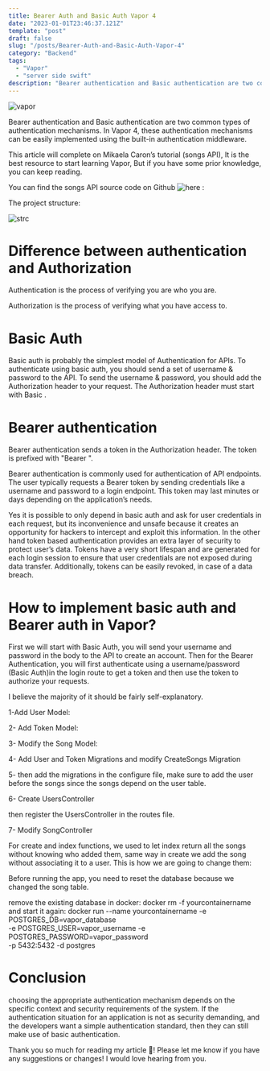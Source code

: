 ```yaml
---
title: Bearer Auth and Basic Auth Vapor 4
date: "2023-01-01T23:46:37.121Z"
template: "post"
draft: false
slug: "/posts/Bearer-Auth-and-Basic-Auth-Vapor-4"
category: "Backend"
tags:
  - "Vapor"
  - "server side swift"
description: "Bearer authentication and Basic authentication are two common types of authentication mechanisms. In Vapor 4, these authentication mechanisms can be easily implemented using the built-in authentication middleware."
---
```


![vapor](/media/vaporPic.jpg)

Bearer authentication and Basic authentication are two common types of authentication mechanisms. In Vapor 4, these authentication mechanisms can be easily implemented using the built-in authentication middleware.

This article will complete on Mikaela Caron’s tutorial (songs API), It is the best resource to start learning Vapor, But if you have some prior knowledge, you can keep reading.

You can find the songs API source code on Github ![here](https://github.com/codewithchris/YT-Vapor-API/tree/lesson-6) : 

The project structure:

![strc](/media/strc.jpg)

<H1>  Difference between authentication and Authorization </H1>
Authentication is the process of verifying you are who you are.

Authorization is the process of verifying what you have access to.

<H1>Basic Auth</H1>
Basic auth is probably the simplest model of Authentication for APIs. To authenticate using basic auth, you should send a set of username & password to the API. To send the username & password, you should add the Authorization header to your request. The Authorization header must start with Basic .

<H1>Bearer authentication</H1>
Bearer authentication sends a token in the Authorization header. The token is prefixed with "Bearer ".

Bearer authentication is commonly used for authentication of API endpoints. The user typically requests a Bearer token by sending credentials like a username and password to a login endpoint. This token may last minutes or days depending on the application’s needs.

Yes it is possible to only depend in basic auth and ask for user credentials in each request, but its inconvenience and unsafe because it creates an opportunity for hackers to intercept and exploit this information. In the other hand token based authentication provides an extra layer of security to protect user’s data. Tokens have a very short lifespan and are generated for each login session to ensure that user credentials are not exposed during data transfer. Additionally, tokens can be easily revoked, in case of a data breach.

<H1>How to implement basic auth and Bearer auth in Vapor?</H1>
First we will start with Basic Auth, you will send your username and password in the body to the API to create an account. Then for the Bearer Authentication, you will first authenticate using a username/password (Basic Auth)in the login route to get a token and then use the token to authorize your requests.

I believe the majority of it should be fairly self-explanatory.

1-Add User Model:
<script src="https://gist.github.com/LulwahAlmisfer/33e04d0923c8e1c474ddda14ead7f154.js"></script>
2- Add Token Model:
<script src="https://gist.github.com/LulwahAlmisfer/2fdc55b2a2fc12e832525a5704e92dca.js"></script>
3- Modify the Song Model:
<script src="https://gist.github.com/LulwahAlmisfer/48381698de4e39b5d3b05529e7807c69.js"></script>
4- Add User and Token Migrations and modify CreateSongs Migration
<script src="https://gist.github.com/LulwahAlmisfer/66abf844b9da8d6ca247e4007e3c1843.js"></script>
5- then add the migrations in the configure file, make sure to add the user before the songs since the songs depend on the user table.

6- Create UsersController
<script src="https://gist.github.com/LulwahAlmisfer/be234e43026cb32d997fa4f42d31d7ca.js"></script>
then register the UsersController in the routes file.

7- Modify SongController

For create and index functions, we used to let index return all the songs without knowing who added them, same way in create we add the song without associating it to a user. This is how we are going to change them:

<script src="https://gist.github.com/LulwahAlmisfer/2d2f90da43b5d67b35d7aafd09747977.js"></script>

Before running the app, you need to reset the database because we changed the song table.

remove the existing database in docker:
docker rm -f yourcontainername 
and start it again:
docker run --name yourcontainername -e POSTGRES_DB=vapor_database \
  -e POSTGRES_USER=vapor_username -e POSTGRES_PASSWORD=vapor_password \
  -p 5432:5432 -d postgres

  <H1> Conclusion </H1> 
choosing the appropriate authentication mechanism depends on the specific context and security requirements of the system. If the authentication situation for an application is not as security demanding, and the developers want a simple authentication standard, then they can still make use of basic authentication.

Thank you so much for reading my article 💖! Please let me know if you have any suggestions or changes! I would love hearing from you.

